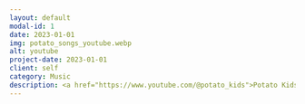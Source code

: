 ```yaml
---
layout: default
modal-id: 1
date: 2023-01-01
img: potato_songs_youtube.webp
alt: youtube
project-date: 2023-01-01
client: self
category: Music
description: <a href="https://www.youtube.com/@potato_kids">Potato Kids</a> lala is a Youtube channel with self-produced musics and music videos.
---
```

